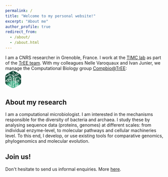 ```yaml
---
permalink: /
title: "Welcome to my personal website!"
excerpt: "About me"
author_profile: true
redirect_from: 
  - /about/
  - /about.html
---
```


I am a CNRS researcher in Grenoble, France. I work at the [TIMC lab](https://www.timc.fr/en/) as part of the [TrEE team](https://www.timc.fr/en/tree). 
With my colleagues Nelle Varoquaux and Ivan Junier, we manage the Computational Biology group [Compbio@TrEE](https://tree-timc.github.io/compbio/):  
[<img src='/images/tree-compbio.png' width='50' alt='compBio@TrEE logo' style='float: center;'/>](https://tree-timc.github.io/compbio/)

About my research
------

I am a computational microbiologist. I am interested in the mechanisms responsible for the diversity of bacteria and archaea. I study these by analysing sequence data (proteins, genomes) at different scales:
from individual enzyme-level, to molecular pathways and cellular machineries level. To this end, I develop, or use existing tools for comparative genomics, phylogenomics and molecular evolution. 

Join us!
------

Don't hesitate to send us informal enquiries. More [here](https://tree-timc.github.io/compbio/joinus/).
